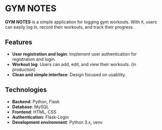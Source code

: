 # GYM NOTES

**GYM NOTES** is a simple application for logging gym workouts. With it, users can easily log in, record their workouts, and track their progress.

## Features

- **User registration and login**: Implement user authentication for registration and login.
- **Workout log**: Users can add, edit, and view their workouts. (in production)
- **Clean and simple interface**: Design focused on usability.

## Technologies

- **Backend**: Python, Flask
- **Database**: MySQL
- **Frontend**: HTML, CSS
- **Authentication**: Flask-Login
- **Development environment**: Python 3.x, venv
